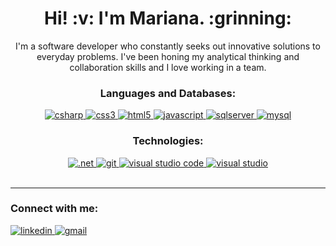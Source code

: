 <h1 align="center"> Hi! :v: I'm Mariana. :grinning: </h1>
  <p align="center">
     I'm a software developer who constantly seeks out innovative solutions to everyday problems. I've been honing my analytical thinking and collaboration skills and I love     working in a team.
  </p>

  <div align="center">
    <h3>Languages and Databases:</h3>
    <a href="https://docs.microsoft.com/pt-br/dotnet/csharp/")>
        <img alt="csharp" src="https://img.shields.io/badge/C%23-239120?style=for-the-badge&logo=c-sharp&logoColor=white" />
    </a>
    <a href="https://developer.mozilla.org/pt-BR/docs/Web/CSS")>
      <img alt="css3" src="https://img.shields.io/badge/CSS3-1572B6?style=for-the-badge&logo=css3&logoColor=white" />
    </a>
    <a href="https://developer.mozilla.org/pt-BR/docs/Web/HTML")>
      <img alt="html5" src="https://img.shields.io/badge/HTML5-E34F26?style=for-the-badge&logo=html5&logoColor=white" />
    </a>
    <a href="https://developer.mozilla.org/pt-BR/docs/Web/JavaScript")>
      <img alt="javascript" src="https://img.shields.io/badge/JavaScript-F7DF1E?style=for-the-badge&logo=javascript&logoColor=black" />
    </a>
    <a href="https://docs.microsoft.com/pt-br/sql/sql-server/?view=sql-server-ver15")>
      <img alt="sqlserver" src="https://img.shields.io/badge/Microsoft%20SQL%20Sever-CC2927?style=for-the-badge&logo=microsoft%20sql%20server&logoColor=white" />
    </a>
    <a href="https://www.mysql.com/")>
      <img alt="mysql" src="https://img.shields.io/badge/MySQL-00000F?style=for-the-badge&logo=mysql&logoColor=white" />
    </a>
  </div>

    
   <div align="center">
     <h3>Technologies:</h3>
     <a href="https://docs.microsoft.com/pt-br/dotnet/framework/")>
        <img alt=".net" src="https://img.shields.io/badge/.NET-5C2D91?style=for-the-badge&logo=dot-net&logoColor=white" />
     </a>
     <a href="https://git-scm.com/docs/git/pt_BR")>
        <img alt="git" src="https://img.shields.io/badge/Git-F05032?style=for-the-badge&logo=git&logoColor=white" />
     </a>
     <a href="https://code.visualstudio.com/docs")>
        <img alt="visual studio code" src="https://img.shields.io/badge/Visual_Studio_Code-0078D4?style=for-the-badge&logo=visual%20studio%20code&logoColor=white" />
     </a>
     <a href="https://docs.microsoft.com/pt-br/visualstudio/windows/?view=vs-2019")>
        <img alt="visual studio" src="https://img.shields.io/badge/Visual_Studio-5C2D91?style=for-the-badge&logo=visual%20studio&logoColor=white" />
     </a>
  </div>
  <br />
  <hr />
  
  <h3 align="left">Connect with me:</h3>
<div align="left">
  <a href="mailto:marianajantunes97@gmail.com?subject=Contact")>
      <img alt="linkedin" src="https://img.shields.io/badge/Gmail-D14836?style=for-the-badge&logo=gmail&logoColor=white" />
  </a>
  <a href="https://www.linkedin.com/in/mariana-antunes-2a5107191/")>
      <img alt="gmail" src="https://img.shields.io/badge/LinkedIn-0077B5?style=for-the-badge&logo=linkedin&logoColor=white" /> 
  </a>
</div>
<br />


